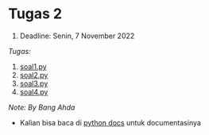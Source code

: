 # Tugas 2

1. Deadline: Senin, 7 November 2022

_Tugas:_

1. [soal1.py](https://github.com/RazorHex/MBC-Tugas/blob/rafii/Tugas%202/Soal1.py)
2. [soal2.py](https://github.com/RazorHex/MBC-Tugas/blob/rafii/Tugas%202/soal2.py)
3. [soal3.py](https://github.com/RazorHex/MBC-Tugas/blob/rafii/Tugas%202/soal3.py)
4. [soal4.py](https://github.com/RazorHex/MBC-Tugas/blob/rafii/Tugas%202/soal4.py)

_Note: By Bang Ahda_

- Kalian bisa baca di [python docs](https://docs.python.org/3/) untuk documentasinya
